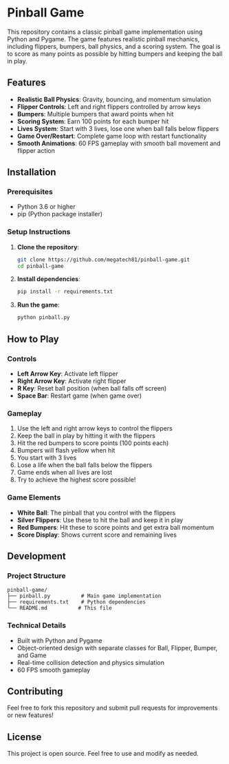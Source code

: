 # Pinball Game

This repository contains a classic pinball game implementation using Python and Pygame. The game features realistic pinball mechanics, including flippers, bumpers, ball physics, and a scoring system. The goal is to score as many points as possible by hitting bumpers and keeping the ball in play.

## Features
- **Realistic Ball Physics**: Gravity, bouncing, and momentum simulation
- **Flipper Controls**: Left and right flippers controlled by arrow keys
- **Bumpers**: Multiple bumpers that award points when hit
- **Scoring System**: Earn 100 points for each bumper hit
- **Lives System**: Start with 3 lives, lose one when ball falls below flippers
- **Game Over/Restart**: Complete game loop with restart functionality
- **Smooth Animations**: 60 FPS gameplay with smooth ball movement and flipper action

## Installation

### Prerequisites
- Python 3.6 or higher
- pip (Python package installer)

### Setup Instructions

1. **Clone the repository**:
   ```bash
   git clone https://github.com/megatech81/pinball-game.git
   cd pinball-game
   ```

2. **Install dependencies**:
   ```bash
   pip install -r requirements.txt
   ```

3. **Run the game**:
   ```bash
   python pinball.py
   ```

## How to Play

### Controls
- **Left Arrow Key**: Activate left flipper
- **Right Arrow Key**: Activate right flipper
- **R Key**: Reset ball position (when ball falls off screen)
- **Space Bar**: Restart game (when game over)

### Gameplay
1. Use the left and right arrow keys to control the flippers
2. Keep the ball in play by hitting it with the flippers
3. Hit the red bumpers to score points (100 points each)
4. Bumpers will flash yellow when hit
5. You start with 3 lives
6. Lose a life when the ball falls below the flippers
7. Game ends when all lives are lost
8. Try to achieve the highest score possible!

### Game Elements
- **White Ball**: The pinball that you control with the flippers
- **Silver Flippers**: Use these to hit the ball and keep it in play
- **Red Bumpers**: Hit these to score points and get extra ball momentum
- **Score Display**: Shows current score and remaining lives

## Development

### Project Structure
```
pinball-game/
├── pinball.py          # Main game implementation
├── requirements.txt    # Python dependencies
└── README.md          # This file
```

### Technical Details
- Built with Python and Pygame
- Object-oriented design with separate classes for Ball, Flipper, Bumper, and Game
- Real-time collision detection and physics simulation
- 60 FPS smooth gameplay

## Contributing
Feel free to fork this repository and submit pull requests for improvements or new features!

## License
This project is open source. Feel free to use and modify as needed.
